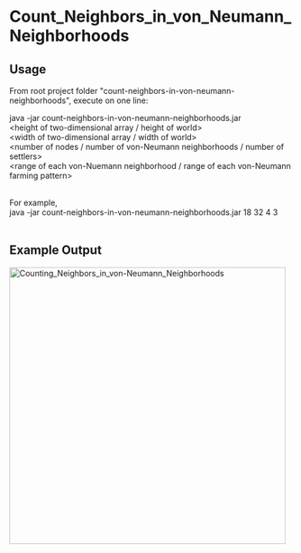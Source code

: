 # Count_Neighbors_in_von_Neumann_Neighborhoods

<h2>Usage</h2>

From root project folder "count-neighbors-in-von-neumann-neighborhoods", execute on one line:<br/>

java -jar count-neighbors-in-von-neumann-neighborhoods.jar<br/>
&lt;height of two-dimensional array / height of world&gt;<br/>
&lt;width of two-dimensional array / width of world&gt;<br/>
&lt;number of nodes / number of von-Neumann neighborhoods / number of settlers&gt;<br/>
&lt;range of each von-Nuemann neighborhood / range of each von-Neumann farming pattern&gt;<br/><br/>

For example,<br/>
java -jar count-neighbors-in-von-neumann-neighborhoods.jar 18 32 4 3<br/><br/>


<h2>Example Output</h2>

<img width="490" alt="Counting_Neighbors_in_von-Neumann_Neighborhoods" src="https://user-images.githubusercontent.com/46533664/113379734-4e913680-9348-11eb-91ea-fe43bc0ecc99.PNG">
